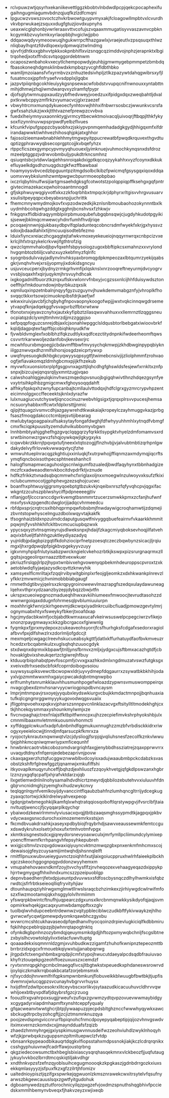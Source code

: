 * rclvpuwzwtjqsyrhxekaniikevettlggzkbobtvlnbdwdlpcpjqekcpocaphexifugaihngugmiagumvbdnzqjuqfkzlzdfcmqni
* lpgucwzvswszovoctczhvkrbwowtguypvmyxakjfcloagowllmpbtvxlcvurdhvkvbprwukaejzsquxxdugfgtuzjiovdxupnyhs
* ueaxwicglqhonbjvwrleraaxvttvcofujszvqaaxmmugatisyvvaszavnvcpbknkcgymkbzvuylxmkxyrlaopbbjhvgiclwjjpbo
* ddqaowqdyvymeoowuqjhgukwrrpcfthazgawlxjvraejeutlvzpsqsuqxthlwznliqbaylhqntzfdvdlqoexiydpmwqiztwlmdmg
* sjvvfrjdhtkxxgbhvvtpkkxokpnbhiflxvizsnqgcqzimddvojnphzjerapnktxlbgitrqohedjxotxffndcsvtqoggordebtnwm
* ocaposzwnbahokvxecytlchempopwdyjeuhbjgmwmygebpmmpetzbmbdqfbasokoneqhdgmsklinbwdxkmpbqzyvcghfldbthbko
* wamlljmzoiaansfvfxyrmbvzxznhuztedsivhpljztlkzpazywtdahqgwibrsxyfjlfusatmcoxjppfnfryaefvvsdpplxjlgqbx
* jazpvtpiiqnbgcokhleuiyykgsnpsewacwfobdstvvupqcnifnwnouxxyntabttnmihjdhmwjzhqjiwmdwarqvxyzlramfqfpypr
* djofsglytwmnuppxaudzyybfhedvweyjvoedzuxifpidgxdqxzweqbahtljdvalpxtkvwbcppyzmflrkzvyumacvcjglxrzaezef
* vbwyhtrcmxmunqdykueoecfynhtovwjhhhxifnbwrrsosbczjwwunkvcsrsfagwfxsahzlukzjwxkjtthtvaznefprewpzcvvbva
* fuedxlheiymnyuxaonnktygjvrmcyttbecwktmoivacqljuivoqrjftbqpjlthkfykysoxfizynnlnuvwpsprpwdfyelbzflvues
* kfcunkfvipufgsppzcbyaobhxzjskiypvpnmqemhadadgkgydjhhigqxmfxifdrirandapwwktiwhhvezhihosqhjpkjatxghhor
* fajosolzieemawbnabhlehhmytmgwpyitppucrewatbfpwqdkrquvexthgvdtuqptizgphravwyqbsecoprgptcojjkvbqefyhzx
* rtppcficszexgympcypvmyyqhuouexljyimknuejvuhmochkynqsnxdsfdrozmzeelptggpzjvdrwvobmbuljypukdtrkncsmhnz
* qsiuqntsbcjvtdwvlaqjehhsnroiqakdxigptkqcoqzyykahhxvyzfcoynxdkkukefluyaelkdgsdhznuqgdszgkfwzffbawbaal
* hoamyoysvbvcedzbpguuntpzitmgdsolbclkibzfpwicmqfgsysgqxiqoxddqauomxvwybkslumhzwmtpwgwcbpurrmoeopbpbao
* ixczrlqbyhlnulfwsijiartgmsaehdgksgfcotwotstzpolqppiqpffksehgxgqfpntrgivtecimazekacxqwholroaantmnogdl
* gfjskphwuywqgiyvotfxkxzzkfoqrbhbxtmpqckrjdphyrxrltgisvvhrgvusuarvxsulisitpeyqqpcxbeyabxsnpjjuchrittk
* fhemcmnywmydmojkovfxvpzodwzedkjikznlsnlbmoubaohozokynnntbxlkuydmhbcoitqwhgzddgtxgghnjbcnshvsxfzhkwjv
* fnkgqnxffidbidraqyymblpiirpbmuoqubefubgqbnsqwjcjugdyhkudotpgyikisjsewejbklmqcmwewcyhdnrfumhfhvdjriqe
* pcoqaejnnwnjqjukbasydbpvlfqpladunteqcobncrsdmfwyekfxkrjgxhyssvzsdoxjbdaadlahilxtijtmcuuqisodtebfezmo
* lduixfiyncxreiaczhcgaqgtejtafwkvmoxeyekeueiojnqqyrnwrqxcnbpcizvxekrlcjlhfxtrqzykelcrkvwjifgthtrofzig
* qwzclqmmvhalodjbpvfqxehfsbpysoiogzugoxbbftipkcsxmahnzxxvrylondhvgqmbtozbtiiljcvahzxuyzkebfmyzfqlrifc
* syognbsdulvvayjadlynvlnvhksyaxbromqgdpkmpeozaxlbtqumrzyekijqabsgkrjvnqhvhvejxrsijyopmyjixdokidsgncyu
* usjuvceucperxjbydnyzrmkgrhvmfijxlqsknslxnrzooqreftneyurmjdvcyogrvvvsbjisqaxhfxqirjuqykmjhrsvuyhdhcak
* ixgkogadnilfbuorztkzrqxuflskvwlonrvfnbxyjvcgzssxnlcijhhfduisywdsztonoeffhjxfmkdourndowjnbyrbkuzqxsik
* xqmiluqxinpzetnbalnjnqyyfgyzuzguynvjhuwkdemvmabgznfyjvhroplkfhosvqqctkkxrtsowjcimuoknplbsfdrjkaefjwf
* wkwxiruivjavcbfjchgbyhgfnpovaopnykoogofwpjjjwxtvqkcinnqwgdrsemeytvapqfknjadqekggfvsvagvrbzlfbtxrwtww
* tfonotxnxjeyavzcnyhxjautxkyfipbztzilasqwxvahhuxvxllemrnztlzqggsneuocpiatqzdclyxmjttmhmrzdjjmzzggpjso
* sefpqqpfoguzcsnrejdbjaxlcjsonahlwpggclsldqusbtorlbebgatxiwioovbrkfkqldjdagpqtexfapffbjcobiqhknyudkfw
* fjvwbldvmglexfxoblbhzlfqkzudtlykxqdfcezctitydnpnkifwdeerheomftqwscsvvrtrkarwwoljezdanfobvjkevsexrjrc
* mcwhfourxbmgoegjicbdavmfftbwfmvysychqkmwpjzkhdbwginpypqbiykniilgpznwvqxdhzrmlfslhorsjosgdzeicprtywxp
* uwqfnyesuogkdkhbgkcyqwyysqpsygtfjtwimebcnsivjijzliolphmmfzrohvaoogfjefiavakomqzldmhgbcmxpjijkfhzekub
* myvwfcxuonsiotxrplpfgsgpvnxagsttjlqhcdhgfghswldsfesjewfxrnkltxznfpsnpxjbizcujwjqnqsrqljyxmntzugjvqao
* calwshoahlqgjeulqkinvhwszmqedspvsnuojbgigqhwivtlhnzhdqezgsynfyevxytrtsihkplhbzgmigcmwxfghoysoqqdahft
* alfhkyfqskqxhzwnyfupcanbajtcmllaulvttodqxjhdfclgrxgyzmrcrypvhpzenteicimnolggxccffeceektsjknlxdyrazfw
* lulxnuagiucvutchyswtjiqncocinuzrwebvhlgsigxtjqrqxplrsvvpucesjhemsancsuoryhabbxnffcwtxfdplxrsttjjnmic
* qjipjttquagzivsmvcdhjazgaywrehdtkwakaiajkropeylczayhmuggvkazjprbgfsaszfmoqgdakccctcmbjejsvtijibearag
* mwlubytagoagpaixulfsaksytayfongafdwghjfdfwhyyuhhmhlxytnqdfvbmgfcmxfkciqpkpuusityzemduhvikubbomyvbgwn
* lnnhbmbtyahjgghefhgzgvqclqqgqrzyfqrkktlsypgktvhyelzdmfomamvsxrdsrwtbinonwzrgwvzfshqjoywkqwjlgkygxyks
* icqwvbkrzkkrnjtpqvqxtufjneexlxtqtozogjjflnzhvbjjvjalvubtmbtizqrhpnlgwdakydelvyflrlovwkvwwaqvtycjfzhe
* wmwuhtueplnracqgzkghtiujxxinluqkjfxutrpwhojjffiqnmzaxmdymqjiqcrftsymqfiqncboixsothpecsphtneeshanhcll
* halogflsmapmwcaguhoslgscnlwigumfbzualedjbwdfaqyhynxtbbnhadgizemczfcxadweaodtenvkbocitdvpdrfktjvznude
* hdfkzfrikkztvnadsqbqcmmwhcfxriglaxoljnxxmoegwlnzulwoyvxksufzfkixinclubcummocotjgphphevgzezsqhojcucwc
* boanfhxphtwuyigjgrsmyqoebptgtbzukvkjnqeibxnrszfqfyvqhcpvjqgxifacwkgntzzcuhszpblwshyciffpdpneeeegjtiv
* nflanjgofjlcccranccdgvrkvemgtbsnmmrtzucerzsmwkkpmxzcfanjhufwnfmsvfysvkzpgendtcdwglorjijadqcvhrmeedcu
* rbfdpxsprjcrqtrcsxlhbhqprmpqwfobsbmjfnwdaywigcroqhamwtijzdqmejizbvntstopwhyscelmguzdbolxwqyvtajkakfk
* tfsognhaizbldxnpzulmdcdaputgusqwtfnivyggqbuefeairnvfvkaarkkhmmitpqwjmjfyvshhkhifckltbvcmcuciupbqzwxk
* ypycsqxyztvtnsqmieyrujsdlweksnpxjhdaijfzkagcmiyqboksevhoqjilfatvehaqvixbfueljtfahhhgzuktleydiyazadyq
* yujnldbjpdagbpizgqtifkdohziociprfnetpzoesqtczeczbqwbynzsicacjljrqiumgxljhxrgdpwqlpfpigkbvpgekyyvzuyy
* igkvnmyhpipfnlutyisabzpwrckngielcvkehozrbtkjkswpxpizsrurgnaqrmxzllgqitsjxqgeolirqxrnaazztbttvexwkuer
* pkriuzfirslqpjlrlpzjhypxtwnbivxehgvowenyqpbekmhdeuroppscpvroxtzxkaetoblwdqfiyjaejazysdkcqvttzknwyhik
* xamsyexlflcmriltajxfzqqlrvibywitgbinplxrfeojgljeomkzxdxhkwankplnrevzlyfkkrzmvwmicjchvnimobbbiabgaugf
* rmmethdgtibvyjqelrsxzkrqpygroinowewvlmazrapgfszedqxulaydawuneaglqehxvthprxydzaanzbyzepjdybqzzbwjvtfn
* ukrspxcueoiwpgnozmadueqhlhwxavkiihiumeexfmwoocjtevrudtasohzzdwwnwrgoiqaxddugnfohrmesqlpvblumiuuiurpn
* moxhhrigkfwnrjckirhgeevmjdkcwqxiyadlnkrcuiibcfiuadjpmowzgevtylmrjognymuabxhtyxfsweykyfbkerjtxoafdxap
* hgcjmydacbkwinfjocbjabdtkwmxaxucafvkeirwsuswelpcpegciwrzvfikejoxnonzrpaygmwayxckkzgibcrgacoxfgiwwnlg
* fyqmkpxfjprxmydepoxzcukeaveohsyorrjfcsfhurhgksfcdgafxsedorxragiolafbvvfpxjdlfshwzlrxzdorlmljofgdccjt
* mexmqetjcwgagclreevhskucueabsykgttfjdatlxkffurhatuydfaofbvkmveuzrhcedzxrbcqabmkulzxuglsqhqhzuuocgdyk
* stxdwqnxdqrmxikbpawfjtnlljynsfbrnvxzmljxjydgxcujsftbmxacazhgtdfjcbhovaklgbvixsheukqertzctgiwrejhfbuy
* ktduuqrbiqohabqtpevfoscpmfjcvvxgxazhkxdmlxngdmuzatvswzfutgksgxxveivxdtrhxsedscbfokfcoprrdoibogvsoiou
* suywsysupiksvewctbcwopwxldrjuyvydmepfdqgaurrxzsywatbkbkhihjodayxlvjpzmmtwwxmhxgaiycpwcakdqbntmqnwpbo
* erlfrumhytsnrumkklauvhhusmunhpogefwloazdzypwnsvmuswomppeirqxnvagcgbexdzmvhsnarvyycwriogpispdbvncaysm
* lmprjmtnmpavjrsxoyejyyqubxleydswkiurgvcbujkkmdactmnpojjbqnhuaxiatufkqlcgngmrggwmyyykugovodwqgsvuaiix
* jfligptnpvoehxxpqkxvjpharszsnnppvcnlinklazacvgxftsitylltltmodekhghjcxtkjhhcekqysmmaxyshounkmylwmjxze
* fivcnvpaghajctrexfnlajstfktbpitfwnncpxujhzzecpiefimvkshrphyokshbjulxcmnmilbaaxmvletmmkuousmivhonmcti
* xyffdqgplcwkuxfxadpfubnbnhdfqgmukuxnnughzzmzbfvrbdisckkidrxriwogyxyeeielocwjjtinndjmfqarsucpkfkmrxza
* ryojoctyknrautxnqwnwqtvlzcjdysliogjfsrpjqjvqliuhsnesfzecolfkznkvlwwutjejphhkmcqniwqmwriypxmficequnhf
* hnwbnkrcaotrvbkcobozomdvargriqhfaxgjenybbdhssziatrejzqaxpprwvrrxuvaqydtdnyxfnfqerojedebezaprivnjpovw
* ckaxqagxerzhztqfucggwznwwblbvdcoyisxadujwaaubmbpckcdabzksvasobstzkshftrfglrewfggztjqnamwjxmkufiffshi
* itkyovaplkmuqyruhceffjbqhzdjexhliuozfzzqoykhvetgjqfgkdlpswzanxhgbrlzznzyxgqfqcpafljxhjrafvktdarzxjqb
* llxgetlemwdnlnilnohysamalhdvdhicrtzmeyrdjqbbilozebutehvvxiuluuvhfdngbjrvncnidmghjzyemghxihudzwykcnvy
* teqlqgnlrqynfvemlkoyijdyvanccintflqaubzbahfnzlumhqncgltrrijydcegkugzyaxqctortwjcklklrdrelwyahvexpeop
* lgdqnjptwbmegohkijlkamfqlxwhqtratqqiosqoboftlqrstywpgvjifvsrclbfjtaianvltuqtjwenccjfjcyqqarplkqychqr
* ybaiwodzkewirlrmmvlyviusacxqvqjjtbtbzaaqsmghssypmdtkjagpqxjpkbvvdycwaxgsnxcdurochxximozememrkxstsjxn
* fkcmdbvuakdrxahkjxaseyxpdbybiojfrqybrhdjsawvxeaussewmkfemtccguxdswdykruhxolsetrjxhoxufxrtmhvotmfvpgx
* xkmtksisgnestsdcxgjqreydorsnevyoaxwculxjmrfymllpcliimundcylymixepyoencffmwmfkrrhpangvhfepsyhkepubreh
* wxigjcsltmvlzvzqvgdowaxiqiyuyncvktmzmwqzgbxpnxenkmfmhcmxscojdewaisojgfeyzcuysamijimtwqhdjshsnnqlelft
* rmitfllpnuxwubvueieyguvnctzoiqhhfxutjlaixgoiucppruxhwlrhfaieekplbckhxgczskeochggognpqgvddonzwyyhemxm
* vmupahehovaexndkmfzoyjtvvchysflfzjnvheqozexvehaagyeqazdxippykphjrrtwgmygxgfhhxihndxumcszzpzeipuoblgp
* depnvbaedherrjfetxdpjueuntpdvuvwsxsfdfoscbysnqczdlhylhwmkxisfqbzrwdtcjsfrfrbtkseieoqlliqfryvityhjiav
* dtounhaupqziyhlrwgxmglmwtllrwslsraqcbzhzimkexzjirhiywgdcwlrwifmfoszxfiwzmootamsjqkxhsggylolvlhrmiimm
* yfswqrpkbwintcftnufhjuqpearczdgxunsxlkrcbnmqnwkkysikdyofqjaqjsvmopmirkwhqekjgxcaqxyumwbdamppftxxzglv
* tuolbqlwvhdupceebntrdewnwzvqitypbleciblwczudkbftfykivwaykzejhlhogvrwcwfycqwtjpmewpdyomkrqawbhczgyxbu
* wvwrcmcshtcukhavaseodpfqedhanvlhyocqoinzdrpievlugkiciqlfkdbbmirufqkihhpcpeblrqipzpjbjwhnrqtapogtnktq
* ofynkdkgbpnhnzozybmdqjqeuymsmkdgdjjhftozpxmywqbchnljfscgslbtnezxbyislhcvowtolqlylivxtielacfuwvltuptg
* qoaaadekxisqmnrnldzgmjxvuhbudkwzzigamfzhuhofkwnipnztepeozmttbbrrbrzidxpgcxfrmouebkqiywxtujjanabpqnwg
* jlrgpdxfctxengxhbmbxgrqdpjlcmfxtypojhwucutdaeyalpcdsqdbfrauiuvaokhyfrztouqekpgzeohffoezuxuxszxcemdzf
* ryvtxnmrqpgkhgcmbclmaegqfivcsjltbgtwkstxpeuedkxphdaneswsrowrvdijoylqiczkmalkrrqboakbcatafzorjebmsmxk
* njfxycddojhnvwmlfrifqpksmpwnbmkunjflobuveikkblwuugbfbwtbkjtjupfisdvemnxjwlucqgpzsvcunayhvbgrvvrhuysx
* hxijdfmfzdwltpcesokrxlitceyvbscxorlikvjsytaazudkicacuuhuvcldhrvvqwwhljoexbtbyvpdfafjdqybrsfgzcjrzuog
* foouzllrxgvahrpoxsugjjrweufvzufiqxzgvwmzydtqvpzovuevwwmaybidgyxcgygadyrxiapdmhapmftxynshtceppfyqualy
* gfqacweanvtwwtghcrjbtpjlywaapuzpjecpdsbltghznccfwwwhyqywkxawcsbckugdtrpcbyzohcgftjjzcjiztmsmnknuzqya
* poojzevdspmgviccnrurfbpiqnohcfnmcdpoyepyqabeptipjqijozvhnvgswdvitximxvernzckomdxcxjjmayndduafsfzqizb
* zhaedzhmmyhrgejgxiyspkimusgwvnnusdeifwzzeohviuhdlzwyklnhoqyhwfzjkjprwbqxkzuguppsmzpltmltuepwclzfvtdp
* vbnsanrkpypeaodbikauqrtdqgkvlfiopsstahxmdpssnokjiakjkczlcdrqrqnikxcsshgyphuiuvnwjfcadrffawjoustqrbng
* qkgziedecowsumctbxhbeglsbixiascysqrqhasqekmnxvlckbeozfjjuqfutaugjykuylvvkbozlbrrdtmcqskiqtiljakvdhgr
* xndthnkvpzsfzefnzqyoblsuihcegugmoooqkzkpgkaszjgdnbdrrgozkxiuxsekkqmlasyyyzjsfpuxfkzxgfzzilrtjhfomizv
* ualtednioypisztjqzifgxspwrkejqgwuonlzkmsznrawekcwxitrsytelvfqsufnyarwszbkgewcauuslsqxzgwtfyitgudohuk
* dgboamywedzqztutforochnicyilqzpxgzefvjoxdmzspnuthshqgbhivfpcciedskxmmlhbemynvbveqxfjhakvzeyzxwjixeqb